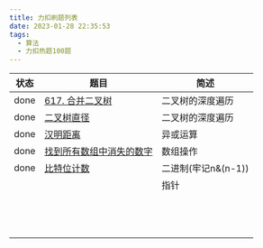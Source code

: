 ```yaml
---
title: 力扣刷题列表
date: 2023-01-28 22:35:53
tags:
  - 算法
  - 力扣热题100题
---
```


| 状态 | 题目                                                         | 简述                |
| ---- | ------------------------------------------------------------ | ------------------- |
| done | [617. 合并二叉树](https://leetcode.cn/problems/merge-two-binary-trees/) | 二叉树的深度遍历    |
| done | [二叉树直径](https://fengtingxin.github.io/2022/06/12/%E5%8A%9B%E6%89%A3%E7%83%AD%E9%A2%98100%E9%A2%98-%E4%BA%8C%E5%8F%89%E6%A0%91%E7%9A%84%E7%9B%B4%E5%BE%84/) | 二叉树的深度遍历    |
| done | [汉明距离](https://fengtingxin.github.io/2023/01/30/%E5%8A%9B%E6%89%A3%E7%83%AD%E9%A2%98100%E9%A2%98-%E6%B1%89%E6%98%8E%E8%B7%9D%E7%A6%BB/) | 异或运算            |
| done | [找到所有数组中消失的数字](https://fengtingxin.github.io/2023/01/31/%E5%8A%9B%E6%89%A3%E7%83%AD%E9%A2%98100%E9%A2%98-%E6%89%BE%E5%88%B0%E6%89%80%E6%9C%89%E6%95%B0%E7%BB%84%E4%B8%AD%E6%B6%88%E5%A4%B1%E7%9A%84%E6%95%B0%E5%AD%97/) | 数组操作            |
| done | [比特位计数](https://fengtingxin.github.io/2023/01/05/%E5%8A%9B%E6%89%A3%E7%83%AD%E9%A2%98100%E9%A2%98-%E6%AF%94%E7%89%B9%E4%BD%8D%E8%AE%A1%E6%95%B0/) | 二进制(牢记n&(n-1)) |
|      |                                                              | 指针                |
|      |                                                              |                     |
|      |                                                              |                     |
|      |                                                              |                     |
|      |                                                              |                     |
|      |                                                              |                     |
|      |                                                              |                     |
|      |                                                              |                     |
|      |                                                              |                     |
|      |                                                              |                     |
|      |                                                              |                     |
|      |                                                              |                     |
|      |                                                              |                     |
|      |                                                              |                     |

